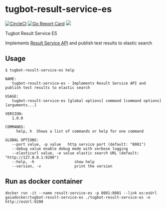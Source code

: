 # tugbot-result-service-es

[![CircleCI](https://circleci.com/gh/gaia-docker/tugbot-result-service-es.svg?style=svg)](https://circleci.com/gh/gaia-docker/tugbot-result-service-es)
[![Go Report Card](https://goreportcard.com/badge/github.com/gaia-docker/tugbot-result-service-es)](https://goreportcard.com/report/github.com/gaia-docker/tugbot-result-service-es)
[![](https://imagelayers.io/badge/gaiadocker/tugbot-result-service-es:latest.svg)](https://imagelayers.io/?images=gaiadocker/tugbot-result-service-es:latest 'Get your own badge on imagelayers.io')

Tugbot Result Service ES

Implements [Result Service API](https://github.com/gaia-docker/tugbot/blob/master/doc/proposal/Result%20Service%20API.md#api-design) 
and publish test results to elastic search

## Usage
```
$ tugbot-result-service-es help

NAME:
   tugbot-result-service-es - Implements Result Service API and publish test results to elastic search

USAGE:
   tugbot-result-service-es [global options] command [command options] [arguments...]

VERSION:
   1.0.0

COMMANDS:
     help, h  Shows a list of commands or help for one command

GLOBAL OPTIONS:
   --port value, -p value   http service port (default: "8081")
   --debug value enable debug mode with verbose logging
   --elasticurl value, -e value elastic search URL (default: "http://127.0.0.1:9200")
   --help, -h                  show help
   --version, -v               print the version
```

## Run as docker container
`docker run -it --name result-service-es -p 8081:8081 --link es:esUrl gaiadocker/tugbot-result-service-es ./tugbot-result-service-es -e http://esUrl:9200`

